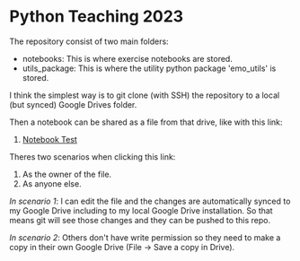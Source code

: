 # Python Teaching 2023

The repository consist of two main folders: 

- notebooks: This is where exercise notebooks are stored. 
- utils_package: This is where the utility python package 'emo_utils' is stored. 

I think the simplest way is to git clone (with SSH) the repository to a local (but synced) Google Drives folder. 

Then a notebook can be shared as a file from that drive, like with this link: 

1. [Notebook Test](https://drive.google.com/file/d/1-VWiSR_FJ-cxP_rIImIG-3qMblO1k4D1/view?usp=sharing)

Theres two scenarios when clicking this link: 

1. As the owner of the file.
2. As anyone else.

*In scenario 1*: I can edit the file and the changes are automatically synced to my Google Drive including to my local Google Drive installation. So that means git will see those changes and they can be pushed to this repo. 

*In scenario 2*: Others don't have write permission so they need to make a copy in their own Google Drive (File -> Save a copy in Drive). 